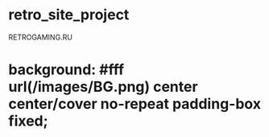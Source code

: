 # retro_site_project
RETROGAMING.RU
# background: #fff url(/images/BG.png) center center/cover no-repeat padding-box fixed;
